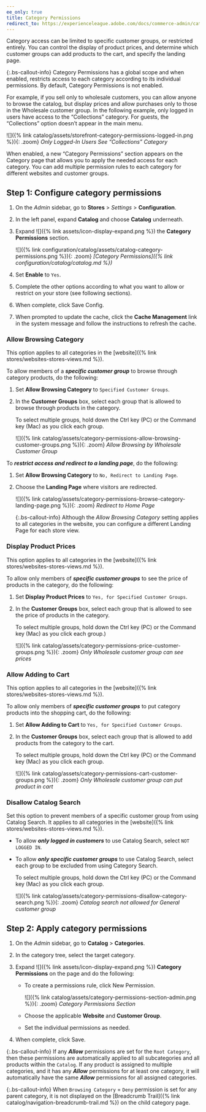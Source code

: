 ```yaml
---
ee_only: true
title: Category Permissions
redirect_to: https://experienceleague.adobe.com/docs/commerce-admin/catalog/categories/category-permissions.html
---
```


Category access can be limited to specific customer groups, or restricted entirely. You can control the display of product prices, and determine which customer groups can add products to the cart, and specify the landing page.

{:.bs-callout-info}
Category Permissions has a global scope and when enabled, restricts access to each category according to its individual permissions. By default, Category Permissions is not enabled.

For example, if you sell only to wholesale customers, you can allow anyone to browse the catalog, but display prices and allow purchases only to those in the Wholesale customer group. In the following example, only logged in users have access to the “Collections” category. For guests, the “Collections” option doesn’t appear in the main menu.

![]({% link catalog/assets/storefront-category-permissions-logged-in.png %}){: .zoom}
*Only Logged-In Users See “Collections” Category*

When enabled, a new “Category Permissions” section appears on the Category page that allows you to apply the needed access for each category. You can add multiple permission rules to each category for different websites and customer groups.

## Step 1: Configure category permissions

1. On the _Admin_ sidebar, go to **Stores** > _Settings_ > **Configuration**.

1. In the left panel, expand **Catalog** and choose **Catalog** underneath.

1. Expand ![]({% link assets/icon-display-expand.png %}) the **Category Permissions** section.

    ![]({% link configuration/catalog/assets/catalog-category-permissions.png %}){: .zoom}
    _[Category Permissions]({% link configuration/catalog/catalog.md %})_

1. Set **Enable** to `Yes`.

1. Complete the other options according to what you want to allow or restrict on your store (see following sections).

1. When complete, click <span class="btn">Save Config</span>.

1. When prompted to update the cache, click the **Cache Management** link in the system message and follow the instructions to refresh the cache.

### Allow Browsing Category

This option applies to all categories in the [website]({% link stores/websites-stores-views.md %}).

To allow members of a **_specific customer group_** to browse through category products, do the following:

1. Set **Allow Browsing Category** to `Specified Customer Groups`.

1. In the **Customer Groups** box, select each group that is allowed to browse through products in the category.

   To select multiple groups, hold down the Ctrl key (PC) or the Command key (Mac) as you click each group.

   ![]({% link catalog/assets/category-permissions-allow-browsing-customer-groups.png %}){: .zoom}
   _Allow Browsing by Wholesale Customer Group_

To **_restrict access and redirect to a landing page_**, do the following:

1. Set **Allow Browsing Category** to `No, Redirect to Landing Page`.

1. Choose the **Landing Page** where visitors are redirected.

   ![]({% link catalog/assets/category-permissions-browse-category-landing-page.png %}){: .zoom}
   _Redirect to Home Page_

   {:.bs-callout-info}
   Although the _Allow Browsing Category_ setting applies to all categories in the website, you can configure a different Landing Page for each store view.

### Display Product Prices

This option applies to all categories in the [website]({% link stores/websites-stores-views.md %}).

To allow only members of **_specific customer groups_** to see the price of products in the category, do the following:

1. Set **Display Product Prices** to `Yes, for Specified Customer Groups`.

1. In the **Customer Groups** box, select each group that is allowed to see the price of products in the category.

   To select multiple groups, hold down the Ctrl key (PC) or the Command key (Mac) as you click each group.)

   ![]({% link catalog/assets/category-permissions-price-customer-groups.png %}){: .zoom}
   _Only Wholesale customer group can see prices_

### Allow Adding to Cart

This option applies to all categories in the [website]({% link stores/websites-stores-views.md %}).

To allow only members of **_specific customer groups_** to put category products into the shopping cart, do the following:

1. Set **Allow Adding to Cart** to `Yes, for Specified Customer Groups`.

1. In the **Customer Groups** box, select each group that is allowed to add products from the category to the cart.

   To select multiple groups, hold down the Ctrl key (PC) or the Command key (Mac) as you click each group.

   ![]({% link catalog/assets/category-permissions-cart-customer-groups.png %}){: .zoom}
   _Only Wholesale customer group can put product in cart_

### Disallow Catalog Search

Set this option to prevent members of a specific customer group from using Catalog Search. It applies to all categories in the [website]({% link stores/websites-stores-views.md %}).

- To allow **_only logged in customers_** to use Catalog Search, select `NOT LOGGED IN`.

- To allow **_only specific customer groups_** to use Catalog Search, select each group to be excluded from using Category Search.

   To select multiple groups, hold down the Ctrl key (PC) or the Command key (Mac) as you click each group.

   ![]({% link catalog/assets/category-permissions-disallow-category-search.png %}){: .zoom}
   _Catalog search not allowed for General customer group_

## Step 2: Apply category permissions

1. On the _Admin_ sidebar, go to **Catalog** > **Categories**.

1. In the category tree, select the target category.

1. Expand ![]({% link assets/icon-display-expand.png %}) **Category Permissions** on the page and do the following:

   - To create a permissions rule, click <span class="btn">New Permission</span>.

      ![]({% link catalog/assets/category-permissions-section-admin.png %}){: .zoom}
      _Category Permissions Section_

   - Choose the applicable **Website** and **Customer Group**.

   - Set the individual permissions as needed.

1. When complete, click <span class="btn">Save</span>.

{:.bs-callout-info}
If any **_Allow_** permissions are set for the `Root Category`, then these permissions are automatically applied to all subcategories and all products within the `Catalog`.
If any product is assigned to multiple categories, and it has any **_Allow_** permissions for at least one category, it will automatically have the same **_Allow_** permissions for all assigned categories.

{:.bs-callout-info}
When `Browsing Category` = `Deny` permission is set for any parent category, it is not displayed on the [Breadcrumb Trail]({% link catalog/navigation-breadcrumb-trail.md %}) on the child category page.